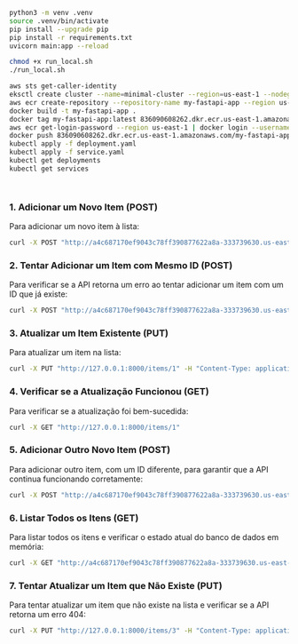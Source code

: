 ```bash
python3 -m venv .venv
source .venv/bin/activate
pip install --upgrade pip
pip install -r requirements.txt 
uvicorn main:app --reload
```


```bash
chmod +x run_local.sh
./run_local.sh

aws sts get-caller-identity
eksctl create cluster --name=minimal-cluster --region=us-east-1 --nodegroup-name=minimal-nodes --node-type=t3.micro --nodes=1 --nodes-min=1 --nodes-max=2 --node-volume-size=10 --managed
aws ecr create-repository --repository-name my-fastapi-app --region us-east-1
docker build -t my-fastapi-app .
docker tag my-fastapi-app:latest 836090608262.dkr.ecr.us-east-1.amazonaws.com/my-fastapi-app:latest
aws ecr get-login-password --region us-east-1 | docker login --username AWS --password-stdin 836090608262.dkr.ecr.us-east-1.amazonaws.com
docker push 836090608262.dkr.ecr.us-east-1.amazonaws.com/my-fastapi-app:latest
kubectl apply -f deployment.yaml
kubectl apply -f service.yaml
kubectl get deployments
kubectl get services




```

### 1. Adicionar um Novo Item (POST)

Para adicionar um novo item à lista:
```sh
curl -X POST "http://a4c687170ef9043c78ff390877622a8a-333739630.us-east-1.elb.amazonaws.com/items/" -H "Content-Type: application/json" -d '{"id": 1, "name": "Item 1", "description": "This is item 1"}'
```

### 2. Tentar Adicionar um Item com Mesmo ID (POST)

Para verificar se a API retorna um erro ao tentar adicionar um item com um ID que já existe:
```sh
curl -X POST "http://a4c687170ef9043c78ff390877622a8a-333739630.us-east-1.elb.amazonaws.com/items/" -H "Content-Type: application/json" -d '{"id": 1, "name": "Another Item 1", "description": "This should fail"}'
```

### 3. Atualizar um Item Existente (PUT)

Para atualizar um item na lista:
```sh
curl -X PUT "http://127.0.0.1:8000/items/1" -H "Content-Type: application/json" -d '{"id": 1, "name": "Updated Item 1", "description": "This is the updated item 1"}'
```

### 4. Verificar se a Atualização Funcionou (GET)

Para verificar se a atualização foi bem-sucedida:
```sh
curl -X GET "http://127.0.0.1:8000/items/1"
```

### 5. Adicionar Outro Novo Item (POST)

Para adicionar outro item, com um ID diferente, para garantir que a API continua funcionando corretamente:
```sh
curl -X POST "http://a4c687170ef9043c78ff390877622a8a-333739630.us-east-1.elb.amazonaws.com/items/" -H "Content-Type: application/json" -d '{"id": 2, "name": "Item 2", "description": "This is item 2"}'
```

### 6. Listar Todos os Itens (GET)

Para listar todos os itens e verificar o estado atual do banco de dados em memória:
```sh
curl -X GET "http://a4c687170ef9043c78ff390877622a8a-333739630.us-east-1.elb.amazonaws.com/items/"
```

### 7. Tentar Atualizar um Item que Não Existe (PUT)

Para tentar atualizar um item que não existe na lista e verificar se a API retorna um erro 404:
```sh
curl -X PUT "http://127.0.0.1:8000/items/3" -H "Content-Type: application/json" -d '{"id": 3, "name": "Non-existent Item", "description": "This should fail"}'
```